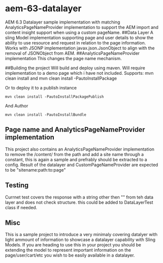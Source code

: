 # aem-63-datalayer
AEM 6.3 Datalayer sample implementation with matching AnalyticsPageNameProvider implementation to support the AEM import and content insight support when using a custom pageName.
##Data Layer
A sling Model implementation supporting page and user details to show the ability to use resource and request in relation to the page information.
Works with JSONP implementation javax.json.JsonObject to align with the removal of JSONObject from AEM.
##AnalyticsPageNameProvider implementation
This changes the page name mechanism.

##Building the project
Will build and deploy using maven.
Will require implementation to a demo page which i have not included.
Supports:
    mvn clean install
and
    mvn clean install -PautoInstallPackage

Or to deploy it to a publish instance

    mvn clean install -PautoInstallPackagePublish

And Author

    mvn clean install -PautoInstallBundle

## Page name and AnalyticsPageNameProvider implementation
This project also contains an AnalyticsPageNameProvider implementation to remove the /content/ from the path and add a site name through a constant, this is again a sample and prefrably should be extracted to a config.
Result of the datalayer and CustomPageNameProvider are expected to be "sitename:path:to:page"


## Testing
Currnet test covers the response with a string other then "" from teh data layer and does not check structure. this could be added to DataLayerTest class if needed.


## Misc
This is a sample project to introduce a very minimaly covering datalyer with light ammount of information to showcase a datalayer capability with Sling Models.
If you are heading to use this in your project you should be extending the model to represent important information on the page/user/cart/etc you wish to be easily available in a datalayer.